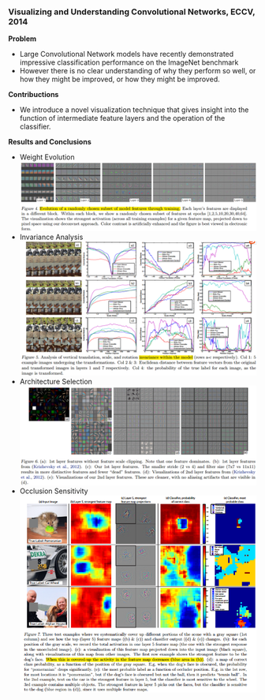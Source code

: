 ### Visualizing and Understanding Convolutional Networks, ECCV, 2014

**Problem**
- Large Convolutional Network models have recently demonstrated impressive classification performance on the ImageNet benchmark
- However there is no clear understanding of why they perform so well, or how they might be improved,  or how they might be improved.

**Contribuctions**
- We introduce a novel visualization technique that gives insight into the function of intermediate feature layers and the operation of the classifier.


**Results and Conclusions**
- Weight Evolution
  ![](../images/others/others_result_weights_evolution.png)
- Invariance Analysis
  ![](../images/others/others_result_invariance_analysis.png)
- Architecture Selection 
  ![](../images/others/others_result_feature_selection.png)
- Occlusion Sensitivity
  ![](../images/others/others_result_Occlusion&#32;Sensitivity.png)